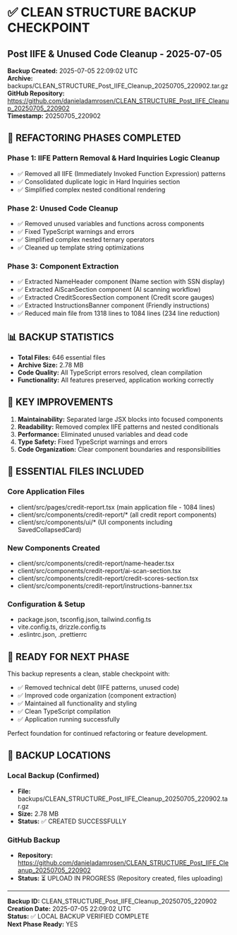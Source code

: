 # ✅ CLEAN STRUCTURE BACKUP CHECKPOINT
## Post IIFE & Unused Code Cleanup - 2025-07-05

**Backup Created:** 2025-07-05 22:09:02 UTC  
**Archive:** backups/CLEAN_STRUCTURE_Post_IIFE_Cleanup_20250705_220902.tar.gz  
**GitHub Repository:** https://github.com/danieladamrosen/CLEAN_STRUCTURE_Post_IIFE_Cleanup_20250705_220902  
**Timestamp:** 20250705_220902

## 🎯 REFACTORING PHASES COMPLETED

### Phase 1: IIFE Pattern Removal & Hard Inquiries Logic Cleanup
- ✅ Removed all IIFE (Immediately Invoked Function Expression) patterns
- ✅ Consolidated duplicate logic in Hard Inquiries section
- ✅ Simplified complex nested conditional rendering

### Phase 2: Unused Code Cleanup
- ✅ Removed unused variables and functions across components
- ✅ Fixed TypeScript warnings and errors
- ✅ Simplified complex nested ternary operators
- ✅ Cleaned up template string optimizations

### Phase 3: Component Extraction
- ✅ Extracted NameHeader component (Name section with SSN display)
- ✅ Extracted AiScanSection component (AI scanning workflow)
- ✅ Extracted CreditScoresSection component (Credit score gauges)
- ✅ Extracted InstructionsBanner component (Friendly instructions)
- ✅ Reduced main file from 1318 lines to 1084 lines (234 line reduction)

## 📊 BACKUP STATISTICS

- **Total Files:** 646 essential files
- **Archive Size:** 2.78 MB
- **Code Quality:** All TypeScript errors resolved, clean compilation
- **Functionality:** All features preserved, application working correctly

## 🔧 KEY IMPROVEMENTS

1. **Maintainability:** Separated large JSX blocks into focused components
2. **Readability:** Removed complex IIFE patterns and nested conditionals
3. **Performance:** Eliminated unused variables and dead code
4. **Type Safety:** Fixed TypeScript warnings and errors
5. **Code Organization:** Clear component boundaries and responsibilities

## 📁 ESSENTIAL FILES INCLUDED

### Core Application Files
- client/src/pages/credit-report.tsx (main application file - 1084 lines)
- client/src/components/credit-report/* (all credit report components)
- client/src/components/ui/* (UI components including SavedCollapsedCard)

### New Components Created
- client/src/components/credit-report/name-header.tsx
- client/src/components/credit-report/ai-scan-section.tsx  
- client/src/components/credit-report/credit-scores-section.tsx
- client/src/components/credit-report/instructions-banner.tsx

### Configuration & Setup
- package.json, tsconfig.json, tailwind.config.ts
- vite.config.ts, drizzle.config.ts
- .eslintrc.json, .prettierrc

## 🚀 READY FOR NEXT PHASE

This backup represents a clean, stable checkpoint with:
- ✅ Removed technical debt (IIFE patterns, unused code)
- ✅ Improved code organization (component extraction)
- ✅ Maintained all functionality and styling
- ✅ Clean TypeScript compilation
- ✅ Application running successfully

Perfect foundation for continued refactoring or feature development.

## 📂 BACKUP LOCATIONS

### Local Backup (Confirmed)
- **File:** backups/CLEAN_STRUCTURE_Post_IIFE_Cleanup_20250705_220902.tar.gz
- **Size:** 2.78 MB
- **Status:** ✅ CREATED SUCCESSFULLY

### GitHub Backup
- **Repository:** https://github.com/danieladamrosen/CLEAN_STRUCTURE_Post_IIFE_Cleanup_20250705_220902
- **Status:** ⏳ UPLOAD IN PROGRESS (Repository created, files uploading)

---
**Backup ID:** CLEAN_STRUCTURE_Post_IIFE_Cleanup_20250705_220902  
**Creation Date:** 2025-07-05 22:09:02 UTC  
**Status:** ✅ LOCAL BACKUP VERIFIED COMPLETE  
**Next Phase Ready:** YES